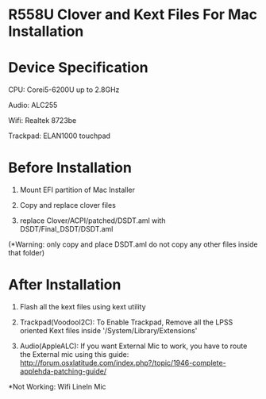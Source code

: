 # R558U Clover and  Kext Files For Mac Installation

# Device Specification
  
  CPU:      Corei5-6200U up to 2.8GHz
  
  Audio:    ALC255
  
  Wifi:     Realtek 8723be
  
  Trackpad: ELAN1000 touchpad

# Before Installation

1) Mount EFI partition of Mac Installer

2) Copy and replace clover files

3) replace Clover/ACPI/patched/DSDT.aml with DSDT/Final_DSDT/DSDT.aml

(*Warning: only copy and place DSDT.aml do not copy any other files inside that folder)

# After Installation

1)  Flash all the kext files using kext utility
  
2)  Trackpad(VoodooI2C):  To Enable Trackpad, Remove all the LPSS oriented Kext files inside '/System/Library/Extensions'

3)  Audio(AppleALC):       If you want External Mic to work, you have to route the External mic using this guide:  http://forum.osxlatitude.com/index.php?/topic/1946-complete-applehda-patching-guide/
   
   *Not Working:
             Wifi 
             LineIn Mic
